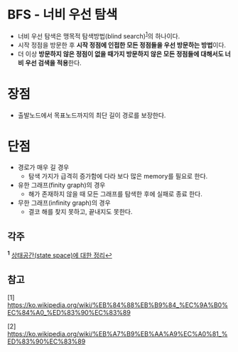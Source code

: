# BFS - 너비 우선 탐색

* 너비 우선 탐색은 맹목적 탐색방법(blind search)<sup id="bfs1">[1](#bfs1)</sup>의 하나이다. 
* 시작 정점을 방문한 후 **시작 정점에 인접한 모든 정점들을 우선 방문하는 방법**이다.
* 더 이상 **방문하지 않은 정점이 없을 때가지 방문하지 않은 모든 정점들에 대해서도 너비 우선 검색을 적용**한다. 



# 장점

* 출발노드에서 목표노드까지의 최단 길이 경로를 보장한다.



# 단점

* 경로가 매우 길 경우
  * 탐색 가지가 급격히 증가함에 다라 보다 많은 memory를 필요로 한다.
* 유한 그래프(finity graph)의 경우
  * 해가 존재하지 않을 때 모든 그래프를 탐색한 후에 실패로 종료 한다.
* 무한 그래프(infinity graph)의 경우
  * 결코 해를 찾지 못하고, 끝내지도 못한다.





## 각주
<b id="bfs"><sup>1</sup></b>
[상태공간(state space)에 대한 정리](https://github.com/LeeA0/AlgorithmNote/wiki/%EC%83%81%ED%83%9C-%EA%B3%B5%EA%B0%84%EA%B3%BC-%ED%83%90%EC%83%89)[↩](#bfs1)



## 참고

[1] https://ko.wikipedia.org/wiki/%EB%84%88%EB%B9%84_%EC%9A%B0%EC%84%A0_%ED%83%90%EC%83%89

[2] https://ko.wikipedia.org/wiki/%EB%A7%B9%EB%AA%A9%EC%A0%81_%ED%83%90%EC%83%89
